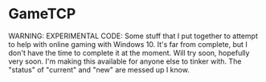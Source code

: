# GameTCP
WARNING: EXPERIMENTAL CODE: Some stuff that I put together to attempt to help with online gaming with Windows 10. It's far from complete, but I don't have the time to complete it at the moment. Will try soon, hopefully very soon. I'm making this available for anyone else to tinker with. The "status" of "current" and "new" are messed up I know.
